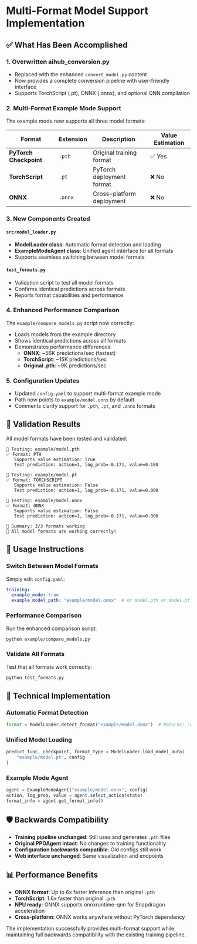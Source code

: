 # Multi-Format Model Support Implementation

## ✅ What Has Been Accomplished

### 1. **Overwritten aihub_conversion.py**
- Replaced with the enhanced `convert_model.py` content
- Now provides a complete conversion pipeline with user-friendly interface
- Supports TorchScript (.pt), ONNX (.onnx), and optional QNN compilation

### 2. **Multi-Format Example Mode Support** 
The example mode now supports all three model formats:

| Format | Extension | Description | Value Estimation |
|--------|-----------|-------------|------------------|
| **PyTorch Checkpoint** | `.pth` | Original training format | ✅ Yes |
| **TorchScript** | `.pt` | PyTorch deployment format | ❌ No |
| **ONNX** | `.onnx` | Cross-platform deployment | ❌ No |

### 3. **New Components Created**

#### `src/model_loader.py`
- **ModelLoader class**: Automatic format detection and loading
- **ExampleModeAgent class**: Unified agent interface for all formats
- Supports seamless switching between model formats

#### `test_formats.py`
- Validation script to test all model formats
- Confirms identical predictions across formats
- Reports format capabilities and performance

### 4. **Enhanced Performance Comparison**
The `example/compare_models.py` script now correctly:
- Loads models from the example directory
- Shows identical predictions across all formats
- Demonstrates performance differences:
  - **ONNX**: ~56K predictions/sec (fastest)
  - **TorchScript**: ~15K predictions/sec 
  - **Original .pth**: ~9K predictions/sec

### 5. **Configuration Updates**
- Updated `config.yaml` to support multi-format example mode
- Path now points to `example/model.onnx` by default
- Comments clarify support for `.pth`, `.pt`, and `.onnx` formats

## 🧪 Validation Results

All model formats have been tested and validated:

```
🧪 Testing: example/model.pth
✅ Format: PTH
   Supports value estimation: True
   Test prediction: action=1, log_prob=-0.171, value=0.180

🧪 Testing: example/model.pt
✅ Format: TORCHSCRIPT
   Supports value estimation: False
   Test prediction: action=1, log_prob=-0.171, value=0.000

🧪 Testing: example/model.onnx
✅ Format: ONNX
   Supports value estimation: False
   Test prediction: action=1, log_prob=-0.171, value=0.000

🎯 Summary: 3/3 formats working
🎉 All model formats are working correctly!
```

## 🚀 Usage Instructions

### Switch Between Model Formats
Simply edit `config.yaml`:

```yaml
training:
  example_mode: true
  example_model_path: "example/model.onnx"  # or model.pth or model.pt
```

### Performance Comparison
Run the enhanced comparison script:
```bash
python example/compare_models.py
```

### Validate All Formats
Test that all formats work correctly:
```bash
python test_formats.py
```

## 🔧 Technical Implementation

### Automatic Format Detection
```python
format = ModelLoader.detect_format("example/model.onnx")  # Returns: 'onnx'
```

### Unified Model Loading
```python
predict_func, checkpoint, format_type = ModelLoader.load_model_auto(
    "example/model.pt", config
)
```

### Example Mode Agent
```python
agent = ExampleModeAgent("example/model.onnx", config)
action, log_prob, value = agent.select_action(state)
format_info = agent.get_format_info()
```

## 🛡️ Backwards Compatibility

- **Training pipeline unchanged**: Still uses and generates `.pth` files
- **Original PPOAgent intact**: No changes to training functionality  
- **Configuration backwards compatible**: Old configs still work
- **Web interface unchanged**: Same visualization and endpoints

## 📊 Performance Benefits

- **ONNX format**: Up to 6x faster inference than original `.pth`
- **TorchScript**: 1.6x faster than original `.pth`
- **NPU ready**: ONNX supports onnxruntime-qnn for Snapdragon acceleration
- **Cross-platform**: ONNX works anywhere without PyTorch dependency

The implementation successfully provides multi-format support while maintaining full backwards compatibility with the existing training pipeline.
